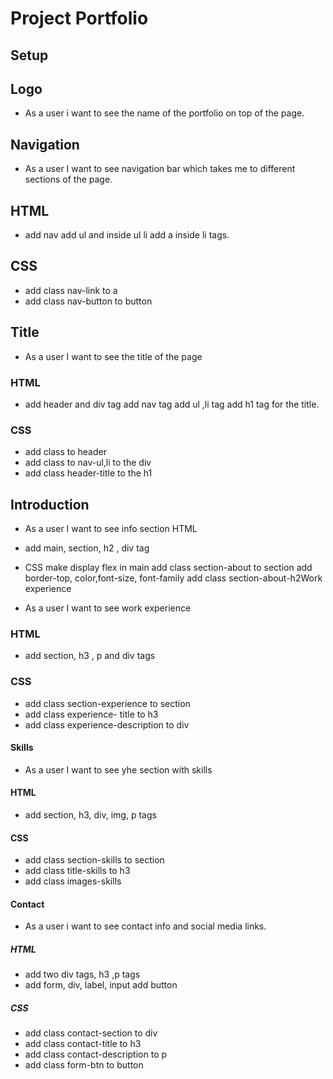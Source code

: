 # Project Portfolio

## Setup

## Logo

- As a user i want to see the name of the portfolio on top of the page.

## Navigation

- As a user I want to see navigation bar which takes me to different sections of
  the page.

## HTML

- add nav add ul and inside ul li add a inside li tags.

## CSS

- add class nav-link to a
- add class nav-button to button

## Title

- As a user I want to see the title of the page

### HTML

- add header and div tag add nav tag add ul ,li tag add h1 tag for the title.

### CSS

- add class to header
- add class to nav-ul,li to the div
- add class header-title to the h1

## Introduction

- As a user I want to see info section HTML

- add main, section, h2 , div tag

- CSS make display flex in main add class section-about to section add
  border-top, color,font-size, font-family add class section-about-h2Work
  experience

- As a user I want to see work experience

### HTML

- add section, h3 , p and div tags

### CSS

- add class section-experience to section
- add class experience- title to h3
- add class experience-description to div

#### Skills

- As a user I want to see yhe section with skills

#### HTML

- add section, h3, div, img, p tags

#### CSS

- add class section-skills to section
- add class title-skills to h3
- add class images-skills

#### Contact

- As a user i want to see contact info and social media links.

##### HTML

- add two div tags, h3 ,p tags
- add form, div, label, input add button

##### CSS

- add class contact-section to div
- add class contact-title to h3
- add class contact-description to p
- add class form-btn to button
